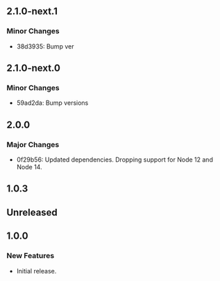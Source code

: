 <!-- Learn how to maintain this file at https://github.com/WordPress/gutenberg/tree/HEAD/packages#maintaining-changelogs. -->

## 2.1.0-next.1

### Minor Changes

- 38d3935: Bump ver

## 2.1.0-next.0

### Minor Changes

- 59ad2da: Bump versions

## 2.0.0

### Major Changes

- 0f29b56: Updated dependencies.
  Dropping support for Node 12 and Node 14.

## 1.0.3

## Unreleased

## 1.0.0

### New Features

- Initial release.
